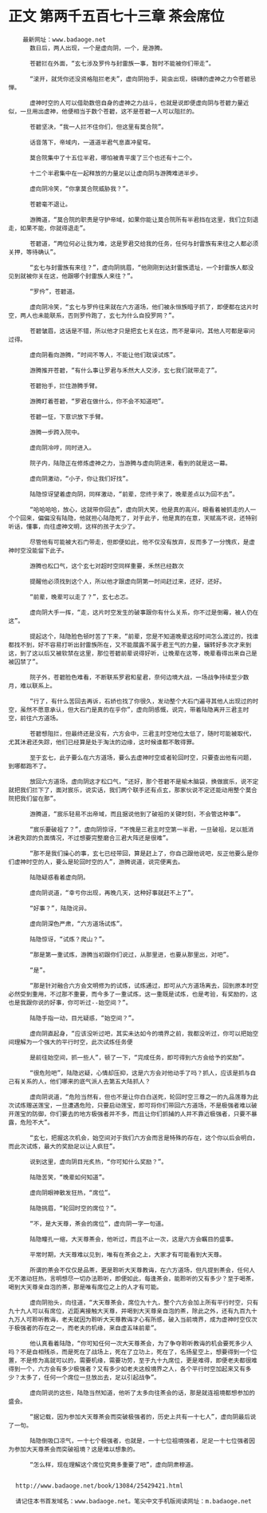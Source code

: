 # 正文 第两千五百七十三章 茶会席位
        最新网址：www.badaoge.net
          数日后，两人出现，一个是虚向阴，一个，是游腾。
      
          苍碧拦在外面，“玄七涉及罗仱与封雷族一事，暂时不能被你们带走”。
      
          “滚开，就凭你还没资格阻拦老夫”，虚向阴抬手，毙虫出现，磅礴的虚神之力令苍碧忌惮。
      
          虚神时空的人可以借助数倍自身的虚神之力战斗，也就是说即便虚向阴与苍碧力量近似，一旦用出虚神，他便相当于数个苍碧，这不是苍碧一人可以阻拦的。
      
          苍碧坚决，“我一人拦不住你们，但这里有莫合院”。
      
          话音落下，帝域内，一道道半君气息直冲星穹。
      
          莫合院集中了十五位半君，哪怕被青平废了三个也还有十二个。
      
          十二个半君集中在一起释放的力量足以让虚向阴与游腾难进半步。
      
          虚向阴冷笑，“你拿莫合院威胁我？”。
      
          苍碧毫不退让。
      
          游腾道，“莫合院的职责是守护帝域，如果你能让莫合院所有半君挡在这里，我们立刻退走，如果不能，你就得退走”。
      
          苍碧道，“两位何必让我为难，这是罗君交给我的任务，任何与封雷族有来往之人都必须关押，等待确认”。
      
          “玄七与封雷族有来往？”，虚向阴挑眉，“他刚刚到达封雷族遗址，一个封雷族人都没见到就被你关在这，他跟哪个封雷族人来往？”。
      
          “罗仱”，苍碧道。
      
          虚向阴冷笑，“玄七与罗仱往来就在六方道场，他们被永恒族暗子抓了，即便都在这片时空，两人也未能联系，否则罗仱跑了，玄七为什么自投罗网？”。
      
          苍碧皱眉，这话是不错，所以他才只是把玄七关在这，而不是审问，其他人可都是审问过得。
      
          虚向阴看向游腾，“时间不等人，不能让他们耽误试炼”。
      
          游腾推开苍碧，“有什么事让罗君与禾然大人交涉，玄七我们就带走了”。
      
          苍碧抬手，拦住游腾手臂。
      
          游腾盯着苍碧，“罗君在做什么，你不会不知道吧”。
      
          苍碧一怔，下意识放下手臂。
      
          游腾一步跨入院中。
      
          虚向阴冷哼，同时进入。
      
          院子内，陆隐正在修炼虚神之力，当游腾与虚向阴进来，看到的就是这一幕。
      
          虚向阴激动，“小子，你让我们好找”。
      
          陆隐惊讶望着虚向阴，同样激动，“前辈，您终于来了，晚辈差点以为回不去”。
      
          “哈哈哈哈，放心，这就带你回去”，虚向阴大笑，他是真的高兴，眼看着被抓走的人一个个回来，偏偏没有陆隐，他就担心陆隐死了，对于此子，他是真的在意，天赋高不说，还特别听话，懂事，向往虚神文明，这样的孩子太少了。
      
          尽管他有可能被大石门带走，但即便如此，他不仅没有放弃，反而多了一分愧疚，是虚神时空没能留下此子。
      
          游腾也松口气，这个玄七对超时空同样重要，禾然已经数次
      
          提醒他必须找到这个人，所以他才跟虚向阴第一时间赶过来，还好，还好。
      
          “前辈，晚辈可以走了？”，玄七忐忑。
      
          虚向阴大手一挥，“走，这片时空发生的破事跟你有什么关系，你不过是倒霉，被人仍在这”。
      
          提起这个，陆隐脸色顿时苦了下来，“前辈，您是不知道晚辈这段时间怎么渡过的，找谁都找不到，好不容易打听出封雷族所在，又不能展露不属于君王气的力量，辗转好多次才来到这，到了这以后又被软禁在这里，那位苍碧前辈说得好听，让晚辈在这等，晚辈看得出来自己是被囚禁了”。
      
          院子外，苍碧脸色难看，不断联系罗君和星君，奈何边境大战，一场战争持续至少数月，难以联系上。
      
          “行了，有什么苦回去再诉，石娇也找了你很久，发动整个大石门遍寻其他人出现过的时空，虽然不愿意承认，但大石门是真的在乎你”，虚向阴感慨，说完，带着陆隐离开三君主时空，前往六方道场。
      
          苍碧想阻拦，但最终还是没有，六方会中，三君主时空地位太低了，随时可能被取代，尤其沐君还失踪，他们已经算是处于淘汰的边缘，这时候谁都不敢得罪。
      
          至于玄七，此子要么在六方道场，要么去虚神时空或者轮回时空，只要查出他有问题，到哪都跑不了。
      
          放回六方道场，虚向阴这才松口气，“还好，那个苍碧不是榆木脑袋，换做宸乐，说不定就把我们拦下了，面对宸乐，说实话，我们两个联手还有点玄，那家伙说不定还能动用整个莫合院把我们留在那”。
      
          游腾道，“宸乐轻易不出帝域，而且据说他到了破祖的关键时刻，不会管这种事”。
      
          “宸乐要破祖了？”，虚向阴惊讶，“不愧是三君主时空第一半君，一旦破祖，足以抵消沐君失踪的负面情况，不过想要完整磨合三君大阵还是很难”。
      
          “那不是我们操心的事，玄七已经带回，算是赶上了，你自己跟他说吧，反正他要么是你们虚神时空的人，要么是轮回时空的人”，游腾说道，说完便离去。
      
          陆隐疑惑看着虚向阴。
      
          虚向阴说道，“幸亏你出现，再晚几天，这种好事就赶不上了”。
      
          “好事？”，陆隐诧异。
      
          虚向阴深色严肃，“六方道场试炼”。
      
          陆隐惊讶，“试炼？爬山？”。
      
          “那是第一重试炼，游腾当初跟你们说过，从那里进，也要从那里出，对吧”。
      
          “是”。
      
          “那是针对融合六方会文明修为的试炼，试炼通过，即可从六方道场离去，回到原本时空必然受到重用，不过那不重要，而今多了一重试炼，这一重既是试炼，也是考验，有奖励的，这也是我跟你说的好事，你可听过--始空间？”。
      
          陆隐手指一动，目光疑惑，“始空间？”。
      
          虚向阴直起身，“应该没听过吧，其实未达如今的境界之前，我都没听过，你可以把始空间理解为一个强大的平行时空，此次试炼任务便
      
          是前往始空间，抓一些人”，顿了一下，“完成任务，即可得到六方会给予的奖励”。
      
          “很危险吧”，陆隐迟疑，心情却压抑，这是六方会对他动手了吗？抓人，应该是抓与自己有关系的人，他们哪来的底气派人去第五大陆抓人？
      
          虚向阴说道，“危险当然有，但也不是让你白白送死，轮回时空三尊之一的九品莲尊为此次试炼赠送莲宝，一旦遭遇危险，只要启动莲宝，即可将你们带回六方道场，不是极强者难以破开莲宝的防御，你们要去的地方极强者并不多，而且让你们抓捕的人并不靠近极强者，只要不暴露，危险不大”。
      
          “玄七，把握这次机会，始空间对于我们六方会而言是特殊的存在，这个你以后会明白，而此次试炼，最大的奖励足以让人疯狂”。
      
          说到这里，虚向阴目光炙热，“你可知什么奖励？”。
      
          陆隐苦笑，“晚辈如何知道”。
      
          虚向阴眼神散发狂热，“席位”。
      
          陆隐挑眉，“轮回时空的席位？”。
      
          “不，是大天尊，茶会的席位”，虚向阴一字一句道。
      
          陆隐瞳孔一缩，大天尊茶会，他听过，而且不止一次，这是六方会瞩目的盛事。
      
          平常时期，大天尊难以见到，唯有在茶会之上，大家才有可能看到大天尊。
      
          所谓的茶会不仅仅是品茶，更是聆听大天尊教诲，在六方道场，但凡提到茶会，任何人无不激动狂热，言明想尽一切办法聆听，即便如此，每逢茶会，能聆听的又有多少？至于喝茶，喝到大天尊亲自泡的茶，那是唯有席位之上的人才有可能。
      
          虚向阴抬头，向往道，“大天尊茶会，席位九十九，整个六方会加上所有平行时空，只有九十九人可以有席位，近距离接触大天尊，并喝到大天尊亲自泡的茶，除此之外，还有九百九十九万人可聆听教诲，老夫就因为聆听大天尊教诲才心有所感，破入当前境界，成为虚神时空仅次于极强者的存在之一，而老夫的机缘，来自虚五味前辈”。
      
          他认真看着陆隐，“你可知任何一次大天尊茶会，为了争夺聆听教诲的机会要死多少人吗？不是自相残杀，而是死在了战场上，死在了立功上，死在了，名扬星空上，想要得到一个位置，不是修为高就可以的，需要机缘，需要功劳，至于九十九席位，更是难得，即便老夫都很难得到一个，六方会有多少极强者？又有多少如老夫这般境界之人，各个平行时空加起来又有多少？太多了，任何一个席位一旦放出去，足以引起战争”。
      
          虚向阴说的这些，陆隐当然知道，他听了太多向往茶会的话，那是就连祖境都想参加的盛会。
      
          “据记载，因为参加大天尊茶会而突破极强者的，历史上共有一十七人”，虚向阴最后说了一句。
      
          陆隐倒吸口凉气，一十七个极强者，也就是，一十七位祖境强者，足足一十七位强者因为参加大天尊茶会而突破祖境？这是难以想象的。
      
          “怎么样，现在理解这个席位究竟多重要了吧”，虚向阴肃穆道。
      
      
      http://www.badaoge.net/book/13084/25429421.html
      
      请记住本书首发域名：www.badaoge.net。笔尖中文手机版阅读网址：m.badaoge.net
